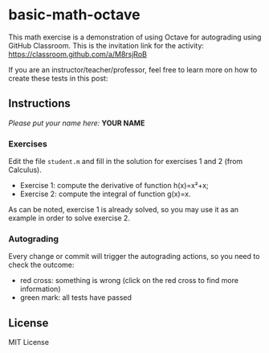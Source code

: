 # basic-math-octave

This math exercise is a demonstration of using Octave for autograding using GitHub Classroom. This is the invitation link for the activity: https://classroom.github.com/a/M8rsjRoB

If you are an instructor/teacher/professor, feel free to learn more on how to create these tests in this post: 

## Instructions

*Please put your name here:* **YOUR NAME**

### Exercises

Edit the file `student.m` and fill in the solution for exercises 1 and 2 (from Calculus).

- Exercise 1: compute the derivative of function h(x)=x²+x; 
- Exercise 2: compute the integral of function g(x)=x.

As can be noted, exercise 1 is already solved, so you may use it as an example in order to solve exercise 2.

### Autograding

Every change or commit will trigger the autograding actions, so you need to check the outcome:

- red cross: something is wrong (click on the red cross to find more information)
- green mark: all tests have passed

## License

MIT License
